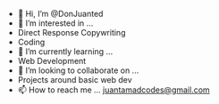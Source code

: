 - 👋 Hi, I’m @DonJuanted
- 👀 I’m interested in ...
- Direct Response Copywriting
- Coding
- 🌱 I’m currently learning ...
- Web Development
- 💞️ I’m looking to collaborate on ...
- Projects around basic web dev
- 📫 How to reach me ...
juantamadcodes@gmail.com
<!---
DonJuanted/DonJuanted is a ✨ special ✨ repository because its `README.md` (this file) appears on your GitHub profile.
You can click the Preview link to take a look at your changes.
--->
